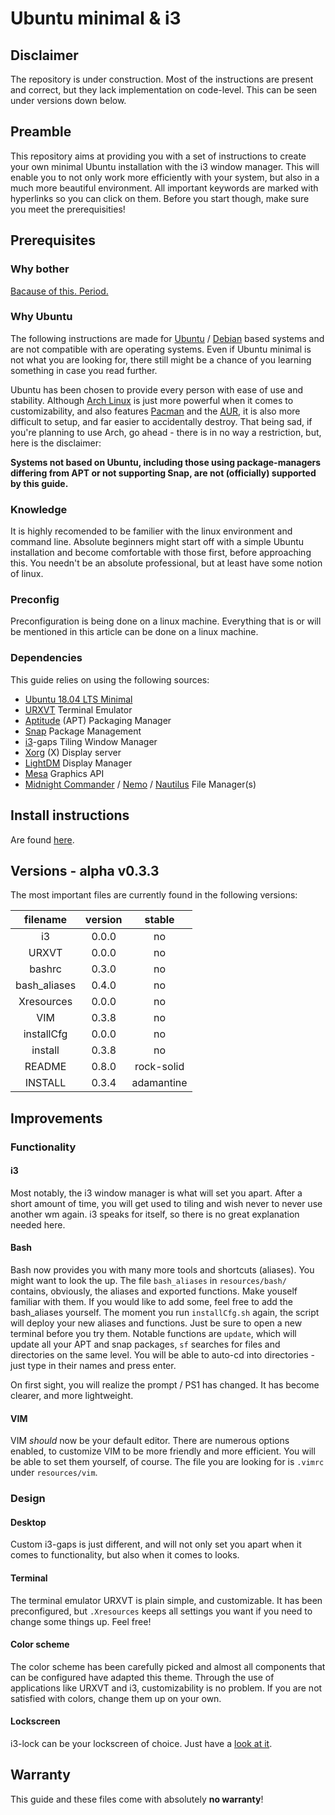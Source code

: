 # Ubuntu minimal & i3

## Disclaimer

The repository is under construction. Most of the instructions are present and correct, but they lack implementation on code-level. This can be seen under versions down below.

## Preamble

This repository aims at providing you with a set of instructions to create your own minimal Ubuntu installation with the i3 window manager. This will enable you to not only work more efficiently with your system, but also in a much more beautiful environment. All important keywords are marked with hyperlinks so you can click on them. Before you start though, make sure you meet the prerequisities!

## Prerequisites

### Why bother

[Bacause of this. Period.](https://www.reddit.com/r/unixporn/)

### Why Ubuntu

The following instructions are made for [Ubuntu](https://wiki.archlinux.org/index.php/Arch_compared_to_other_distributions#Ubuntu) / [Debian](https://wiki.archlinux.org/index.php/Arch_compared_to_other_distributions#General) based systems and are not compatible with are operating systems. Even if Ubuntu minimal is not what you are looking for, there still might be a chance of you learning something in case you read further.

Ubuntu has been chosen to provide every person with ease of use and stability. Although [Arch Linux](https://wiki.archlinux.org/index.php/Arch_Linux) is just more powerful when it comes to customizability, and also features [Pacman](https://wiki.archlinux.org/index.php/Pacman) and the [AUR](https://wiki.archlinux.org/index.php/Arch_User_Repository), it is also more difficult to setup, and far easier to accidentally destroy. That being sad, if you're planning to use Arch, go ahead - there is in no way a restriction, but, here is the disclaimer:

**Systems not based on Ubuntu, including those using package-managers differing from APT or not supporting Snap, are not (officially) supported by this guide.**

### Knowledge

It is highly recomended to be familier with the linux environment and command line. Absolute beginners might start off with a simple Ubuntu installation and become comfortable with those first, before approaching this. You needn't be an absolute professional, but at least have some notion of linux.

### Preconfig

Preconfiguration is being done on a linux machine. Everything that is or will be mentioned in this article can be done on a linux machine.

### Dependencies

This guide relies on using the following sources:

* [Ubuntu 18.04 LTS Minimal](https://help.ubuntu.com/community/Installation/MinimalCD)
* [URXVT](https://wiki.archlinux.org/index.php/Rxvt-unicode) Terminal Emulator
* [Aptitude](https://wiki.debian.org/Aptitude) (APT) Packaging Manager
* [Snap](https://wiki.archlinux.org/index.php/Snap) Package Management
* [i3](https://wiki.archlinux.org/index.php/I3)-gaps Tiling Window Manager
* [Xorg](https://wiki.archlinux.org/index.php/Xorg) (X) Display server
* [LightDM](https://wiki.archlinux.org/index.php/LightDM) Display Manager
* [Mesa](https://en.wikipedia.org/wiki/Mesa_%28computer_graphics%29) Graphics API
* [Midnight Commander](https://wiki.archlinux.org/index.php/Midnight_Commander) / [Nemo](https://wiki.archlinux.org/index.php/Nemo) / [Nautilus](https://wiki.archlinux.org/index.php/GNOME/Files) File Manager(s)

## Install instructions

Are found [here](./INSTALL.md).

## Versions - alpha v0.3.3

The most important files are currently found in the following versions:

| filename                   | version                    | stable                 |
|:--------------------------:|:--------------------------:|:----------------------:|
| i3                         | 0.0.0                      | no                     |
| URXVT                      | 0.0.0                      | no                     |
| bashrc                     | 0.3.0                      | no                     |
| bash_aliases               | 0.4.0                      | no                     |
| Xresources                 | 0.0.0                      | no                     |
| VIM                        | 0.3.8                      | no                     |
| installCfg                 | 0.0.0                      | no                     |
| install                    | 0.3.8                      | no                     |
| README                     | 0.8.0                      | rock-solid             |
| INSTALL                    | 0.3.4                      | adamantine             |

## Improvements

### Functionality

#### i3

Most notably, the i3 window manager is what will set you apart. After a short amount of time, you will get used to tiling and wish never to never use another wm again. i3 speaks for itself, so there is no great explanation needed here.

#### Bash

Bash now provides you with many more tools and shortcuts (aliases). You might want to look the up. The file `bash_aliases` in `resources/bash/` contains, obviously, the aliases and exported functions. Make youself familiar with them. If you would like to add some, feel free to add the bash_aliases yourself. The moment you run `installCfg.sh` again, the script will deploy your new aliases and functions. Just be sure to open a new terminal before you try them. Notable functions are `update`, which will update all your APT and snap packages, `sf` searches for files and directories on the same level. You will be able to auto-cd into directories - just type in their names and press enter.

On first sight, you will realize the prompt / PS1 has changed. It has become clearer, and more lightweight.

#### VIM

VIM *should* now be your default editor. There are numerous options enabled, to customize VIM to be more friendly and more efficient. You will be able to set them yourself, of course. The file you are looking for is `.vimrc` under `resources/vim`.

### Design

#### Desktop

Custom i3-gaps is just different, and will not only set you apart when it comes to functionality, but also when it comes to looks.

#### Terminal

The terminal emulator URXVT is plain simple, and customizable. It has been preconfigured, but `.Xresources` keeps all settings you want if you need to change some things up. Feel free!

#### Color scheme

The color scheme has been carefully picked and almost all components that can be configured have adapted this theme. Through the use of applications like URXVT and i3, customizability is no problem. If you are not satisfied with colors, change them up on your own.

#### Lockscreen

i3-lock can be your lockscreen of choice. Just have a [look at it](https://raw.githubusercontent.com/meskarune/i3lock-fancy/master/screenshot.png).

## Warranty

This guide and these files come with absolutely **no warranty**!
